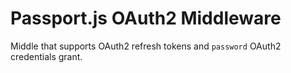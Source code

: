 Passport.js OAuth2 Middleware
==========================

Middle that supports OAuth2 refresh tokens and `password` OAuth2 credentials grant.
